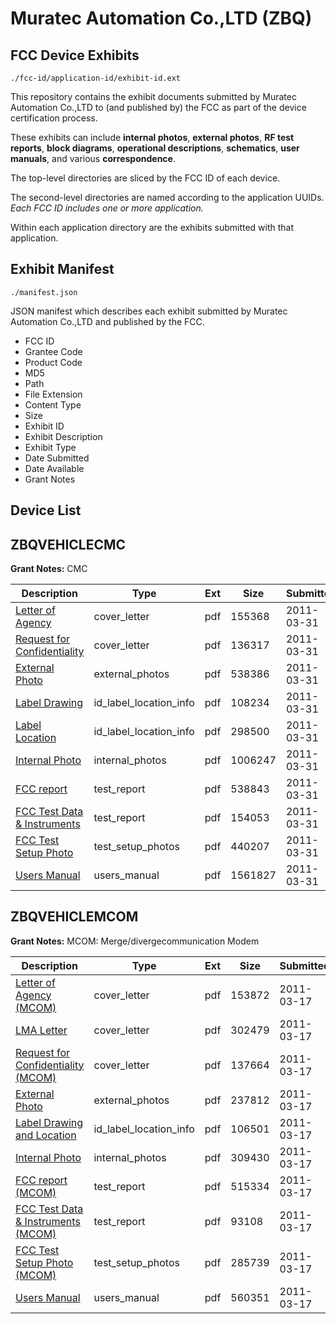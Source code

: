 # Muratec Automation Co.,LTD (ZBQ)
## FCC Device Exhibits

```
./fcc-id/application-id/exhibit-id.ext
```

This repository contains the exhibit documents submitted by Muratec Automation Co.,LTD to (and published by) the FCC as part of the device certification process.

These exhibits can include **internal photos**, **external photos**, **RF test reports**, **block diagrams**, **operational descriptions**, **schematics**, **user manuals**, and various **correspondence**.

The top-level directories are sliced by the FCC ID of each device.

The second-level directories are named according to the application UUIDs. *Each FCC ID includes one or more application.*

Within each application directory are the exhibits submitted with that application. 

## Exhibit Manifest

```
./manifest.json
```

JSON manifest which describes each exhibit submitted by Muratec Automation Co.,LTD and published by the FCC.

- FCC ID
- Grantee Code
- Product Code
- MD5
- Path
- File Extension
- Content Type
- Size
- Exhibit ID
- Exhibit Description
- Exhibit Type
- Date Submitted
- Date Available
- Grant Notes

## Device List
## ZBQVEHICLECMC
**Grant Notes:** CMC

| Description | Type | Ext | Size | Submitted | Available |
| ----------- | ---- | --- | ---- | --------- | --------- |
| [Letter of Agency](ZBQVEHICLECMC/5c7ffe334e2cc62abf07e4abb2ac0c23/1440580.pdf) | cover_letter | pdf | 155368 | 2011-03-31 | 2011-03-31 |
| [Request for Confidentiality](ZBQVEHICLECMC/5c7ffe334e2cc62abf07e4abb2ac0c23/1440581.pdf) | cover_letter | pdf | 136317 | 2011-03-31 | 2011-03-31 |
| [External Photo](ZBQVEHICLECMC/5c7ffe334e2cc62abf07e4abb2ac0c23/1440585.pdf) | external_photos | pdf | 538386 | 2011-03-31 | 2011-03-31 |
| [Label Drawing](ZBQVEHICLECMC/5c7ffe334e2cc62abf07e4abb2ac0c23/1440588.pdf) | id_label_location_info | pdf | 108234 | 2011-03-31 | 2011-03-31 |
| [Label Location](ZBQVEHICLECMC/5c7ffe334e2cc62abf07e4abb2ac0c23/1440589.pdf) | id_label_location_info | pdf | 298500 | 2011-03-31 | 2011-03-31 |
| [Internal Photo](ZBQVEHICLECMC/5c7ffe334e2cc62abf07e4abb2ac0c23/1440586.pdf) | internal_photos | pdf | 1006247 | 2011-03-31 | 2011-03-31 |
| [FCC report](ZBQVEHICLECMC/5c7ffe334e2cc62abf07e4abb2ac0c23/1440582.pdf) | test_report | pdf | 538843 | 2011-03-31 | 2011-03-31 |
| [FCC Test Data & Instruments](ZBQVEHICLECMC/5c7ffe334e2cc62abf07e4abb2ac0c23/1440583.pdf) | test_report | pdf | 154053 | 2011-03-31 | 2011-03-31 |
| [FCC Test Setup Photo](ZBQVEHICLECMC/5c7ffe334e2cc62abf07e4abb2ac0c23/1440584.pdf) | test_setup_photos | pdf | 440207 | 2011-03-31 | 2011-03-31 |
| [Users Manual](ZBQVEHICLECMC/5c7ffe334e2cc62abf07e4abb2ac0c23/1440587.pdf) | users_manual | pdf | 1561827 | 2011-03-31 | 2011-03-31 |
## ZBQVEHICLEMCOM
**Grant Notes:** MCOM: Merge/divergecommunication Modem

| Description | Type | Ext | Size | Submitted | Available |
| ----------- | ---- | --- | ---- | --------- | --------- |
| [Letter of Agency (MCOM)](ZBQVEHICLEMCOM/8a880d0be2456eb1f24712e2eeefe6aa/1432569.pdf) | cover_letter | pdf | 153872 | 2011-03-17 | 2011-03-17 |
| [LMA Letter](ZBQVEHICLEMCOM/8a880d0be2456eb1f24712e2eeefe6aa/1432570.pdf) | cover_letter | pdf | 302479 | 2011-03-17 | 2011-03-17 |
| [Request for Confidentiality (MCOM)](ZBQVEHICLEMCOM/8a880d0be2456eb1f24712e2eeefe6aa/1432571.pdf) | cover_letter | pdf | 137664 | 2011-03-17 | 2011-03-17 |
| [External Photo](ZBQVEHICLEMCOM/8a880d0be2456eb1f24712e2eeefe6aa/1432575.pdf) | external_photos | pdf | 237812 | 2011-03-17 | 2011-03-17 |
| [Label Drawing and Location](ZBQVEHICLEMCOM/8a880d0be2456eb1f24712e2eeefe6aa/1432578.pdf) | id_label_location_info | pdf | 106501 | 2011-03-17 | 2011-03-17 |
| [Internal Photo](ZBQVEHICLEMCOM/8a880d0be2456eb1f24712e2eeefe6aa/1432576.pdf) | internal_photos | pdf | 309430 | 2011-03-17 | 2011-03-17 |
| [FCC report (MCOM)](ZBQVEHICLEMCOM/8a880d0be2456eb1f24712e2eeefe6aa/1432572.pdf) | test_report | pdf | 515334 | 2011-03-17 | 2011-03-17 |
| [FCC Test Data & Instruments (MCOM)](ZBQVEHICLEMCOM/8a880d0be2456eb1f24712e2eeefe6aa/1432573.pdf) | test_report | pdf | 93108 | 2011-03-17 | 2011-03-17 |
| [FCC Test Setup Photo (MCOM)](ZBQVEHICLEMCOM/8a880d0be2456eb1f24712e2eeefe6aa/1432574.pdf) | test_setup_photos | pdf | 285739 | 2011-03-17 | 2011-03-17 |
| [Users Manual](ZBQVEHICLEMCOM/8a880d0be2456eb1f24712e2eeefe6aa/1432577.pdf) | users_manual | pdf | 560351 | 2011-03-17 | 2011-03-17 |
